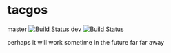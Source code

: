 # tacgos
master [![Build Status](https://travis-ci.org/tkschmidt/tacgos.svg?branch=master)](https://travis-ci.org/tkschmidt/tacgos)
dev [![Build Status](https://travis-ci.org/tkschmidt/tacgos.svg?branch=dev)](https://travis-ci.org/tkschmidt/tacgos)

perhaps it will work sometime in the future
far far away
